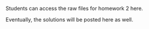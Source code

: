 Students can access the raw files for homework 2 here.

Eventually, the solutions will be posted here as well.
